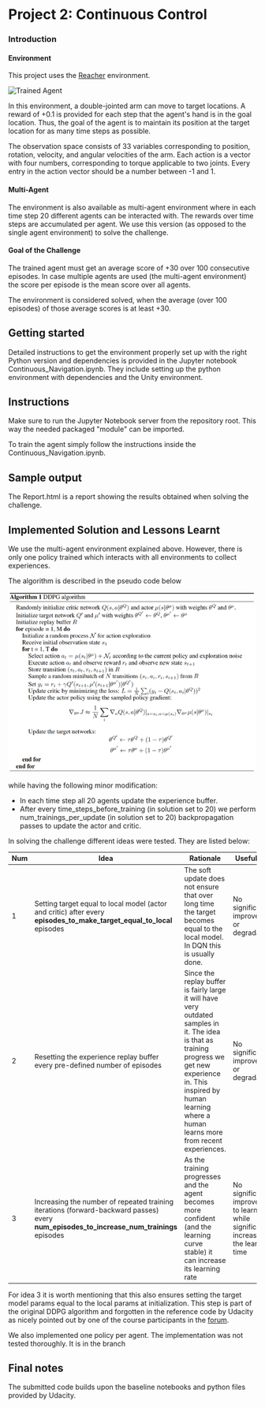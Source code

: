 [//]: # (Image References)

[image1]: https://user-images.githubusercontent.com/10624937/43851024-320ba930-9aff-11e8-8493-ee547c6af349.gif "Trained Agent"
[image2]: https://user-images.githubusercontent.com/10624937/43851646-d899bf20-9b00-11e8-858c-29b5c2c94ccc.png "Crawler"


# Project 2: Continuous Control

### Introduction

#### Environment
This project uses the [Reacher](https://github.com/Unity-Technologies/ml-agents/blob/master/docs/Learning-Environment-Examples.md#reacher) environment.

![Trained Agent][image1]

In this environment, a double-jointed arm can move to target locations. A reward of +0.1 is provided for each step that the agent's hand is in the goal location. Thus, the goal of the agent is to maintain its position at the target location for as many time steps as possible.

The observation space consists of 33 variables corresponding to position, rotation, velocity, and angular velocities of the arm. Each action is a vector with four numbers, corresponding to torque applicable to two joints. Every entry in the action vector should be a number between -1 and 1.

#### Multi-Agent
The environment is also available as multi-agent environment where in each time step 20 different agents can be interacted with.
The rewards over time steps are accumulated per agent. 
We use this version (as opposed to the single agent environment) to solve the challenge.

#### Goal of the Challenge

The trained agent must get an average score of +30 over 100 consecutive episodes.
In case multiple agents are used (the multi-agent environment) the score per episode is the mean score over all agents. 

The environment is considered solved, when the average (over 100 episodes) of those average scores is at least +30. 


## Getting started

Detailed instructions to get the environment properly set up with the right Python version and dependencies is provided in the Jupyter notebook Continuous_Navigation.ipynb.
They include setting up the python environment with dependencies and the Unity environment. 

## Instructions
Make sure to run the Jupyter Notebook server from the repository root. This way the needed packaged "module" can be imported.

To train the agent simply follow the instructions inside the Continuous_Navigation.ipynb.

## Sample output
The Report.html is a report showing the results obtained when solving the challenge.

## Implemented Solution and Lessons Learnt
We use the multi-agent environment explained above. However, there is only one policy trained which interacts with all environments to collect experiences.

The algorithm is described in the pseudo code below

![pseudo-code](algorithm.png)

while having the following minor modification:
- In each time step all 20 agents update the experience buffer.
- After every time_steps_before_training (in solution set to 20) we perform num_trainings_per_update (in solution set to 20) backpropagation passes to update the actor and critic.
  
In solving the challenge different ideas were tested. They are listed below:

|Num| Idea | Rationale |Usefulness |
|---|-----|--------------|----------|
|1|Setting target equal to local model (actor and critic) after every **episodes_to_make_target_equal_to_local** episodes|The soft update does not ensure that over long time the target becomes equal to the local model. In DQN this is usually done.| No significant improvement or degradation|
|2|Resetting the experience replay buffer every pre-defined number of episodes | Since the replay buffer is fairly large it will have very outdated samples in it. The idea is that as training progress we get new experience in. This inspired by human learning where a human learns more from recent experiences.| No significant improvement or degradation |
|3|Increasing the number of repeated training iterations (forward-backward passes) every **num_episodes_to_increase_num_trainings** episodes|As the training progresses and the agent becomes more confident (and the learning curve stable) it can increase its learning rate| No significant improvement to learning while significantly increasing the learning time|

For idea 3 it is worth mentioning that this also ensures setting the target model params equal to the local params at initialization.
This step is part of the original DDPG algorithm and forgotten in the reference code by Udacity as nicely pointed out by one of the course participants in the [forum](https://knowledge.udacity.com/questions/98687).

We also implemented one policy per agent. The implementation was not tested thoroughly. It is in the branch
 
## Final notes
The submitted code builds upon the baseline notebooks and python files provided by Udacity.